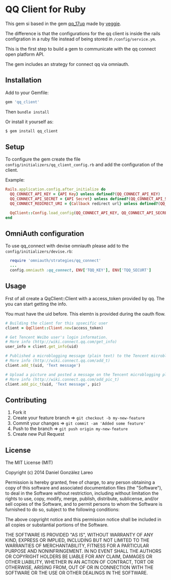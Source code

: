 # QQ Client for Ruby

This gem si based in the gem [qq_17up](https://github.com/17up/qq_17up) made by [veggie](mailto:kkxlkkxllb@gmail.com).

The difference is that the configurations for the qq client is inside the rails configration in a ruby file instead of being stored in `/config/service.ym`.

This is the first step to build a gem to communicate with the qq connect open platform API.

The gem includes an strategy for connect qq via omniauth. 

## Installation

Add to your Gemfile:

```ruby
gem 'qq_client'
```

Then `bundle install`

Or install it yourself as:

```bash
$ gem install qq_client
```
## Setup

To configure the gem create the file `config/initializers/qq_client_config.rb` and add the configuration of the client.

Example:

```ruby
Rails.application.config.after_initialize do
  QQ_CONNECT_API_KEY = {API Key} unless defined?(QQ_CONNECT_API_KEY)
  QQ_CONNECT_API_SECRET = {API Secret} unless defined?(QQ_CONNECT_API_SECRET)
  QQ_CONNECT_REDIRECT_URI = {Callback redirect url} unless defined?(QQ_CONNECT_REDIRECT_URI)

  QqClient::Config.load_config(QQ_CONNECT_API_KEY, QQ_CONNECT_API_SECRET, QQ_CONNECT_REDIRECT_URI)
end
```

## OmniAuth configuration

To use qq_connect with devise omniauth please add to the `config/initializers/devise.rb`:

```ruby
  require 'omniauth/strategies/qq_connect'
  ...
  config.omniauth :qq_connect, ENV['TQQ_KEY'], ENV['TQQ_SECURT']
```

## Usage

Frst of all create a QqClient::Client with a access_token provided by qq. The you can start getting the info.

You must have the uid before. This elemtn is provided during the oauth flow.

```ruby
# Building the client for this spsecific user
client = QqClient::Client.new(access_token)

# Get Tencent Weibo user's login information.
# More info (http://wiki.connect.qq.com/get_info)
user_info = client.get_info(uid)

# Published a microblogging message (plain text) to the Tencent microblogging platforms.
# More info (http://wiki.connect.qq.com/add_t)
client.add_t(uid, 'Text message')

# Upload a picture and posted a message on the Tencent microblogging platforms.
# More info (http://wiki.connect.qq.com/add_pic_t)
client.add_pic_t(uid, 'Text message', pic)
```

## Contributing

1. Fork it
2. Create your feature branch => `git checkout -b my-new-feature`
3. Commit your changes => `git commit -am 'Added some feature'`
4. Push to the branch  => `git push origin my-new-feature`
5. Create new Pull Request

## License

The MIT License (MIT)

Copyright (c) 2014 Daniel Gonzàlez Lareo

Permission is hereby granted, free of charge, to any person obtaining a copy of
this software and associated documentation files (the "Software"), to deal in
the Software without restriction, including without limitation the rights to
use, copy, modify, merge, publish, distribute, sublicense, and/or sell copies of
the Software, and to permit persons to whom the Software is furnished to do so,
subject to the following conditions:

The above copyright notice and this permission notice shall be included in all
copies or substantial portions of the Software.

THE SOFTWARE IS PROVIDED "AS IS", WITHOUT WARRANTY OF ANY KIND, EXPRESS OR
IMPLIED, INCLUDING BUT NOT LIMITED TO THE WARRANTIES OF MERCHANTABILITY, FITNESS
FOR A PARTICULAR PURPOSE AND NONINFRINGEMENT. IN NO EVENT SHALL THE AUTHORS OR
COPYRIGHT HOLDERS BE LIABLE FOR ANY CLAIM, DAMAGES OR OTHER LIABILITY, WHETHER
IN AN ACTION OF CONTRACT, TORT OR OTHERWISE, ARISING FROM, OUT OF OR IN
CONNECTION WITH THE SOFTWARE OR THE USE OR OTHER DEALINGS IN THE SOFTWARE.
